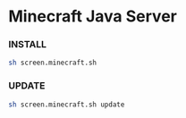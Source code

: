 # Minecraft Java Server
### INSTALL
```sh
sh screen.minecraft.sh
```
### UPDATE
```sh
sh screen.minecraft.sh update
```
